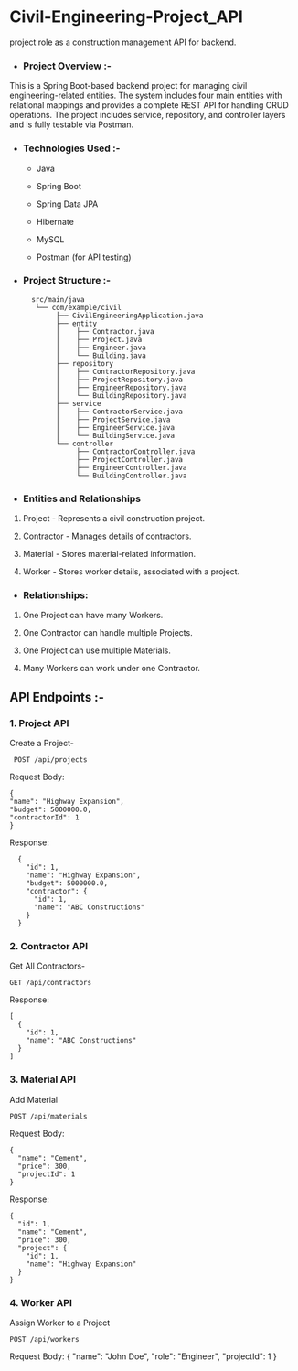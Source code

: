 # Civil-Engineering-Project_API
project role as a construction management API for backend.

- ### Project Overview :-

This is a Spring Boot-based backend project for managing civil engineering-related entities. The system includes four main entities with relational mappings and provides a complete REST API for handling CRUD operations. The project includes service, repository, and controller layers and is fully testable via Postman.

- ### Technologies Used :-

  - Java

  - Spring Boot

  - Spring Data JPA

  - Hibernate

  - MySQL

  - Postman (for API testing)

- ### **Project Structure :-**

        src/main/java
         └── com/example/civil
              ├── CivilEngineeringApplication.java
              ├── entity
              │    ├── Contractor.java
              │    ├── Project.java
              │    ├── Engineer.java
              │    └── Building.java
              ├── repository
              │    ├── ContractorRepository.java
              │    ├── ProjectRepository.java
              │    ├── EngineerRepository.java
              │    └── BuildingRepository.java
              ├── service
              │    ├── ContractorService.java
              │    ├── ProjectService.java
              │    ├── EngineerService.java
              │    └── BuildingService.java
              └── controller
                   ├── ContractorController.java
                   ├── ProjectController.java
                   ├── EngineerController.java
                   └── BuildingController.java

- ### Entities and Relationships

 1. Project - Represents a civil construction project.

 2. Contractor - Manages details of contractors.

 3. Material - Stores material-related information.

 4. Worker - Stores worker details, associated with a project.

- ### Relationships:
 
1. One Project can have many Workers.

2. One Contractor can handle multiple Projects.

3. One Project can use multiple Materials.

4. Many Workers can work under one Contractor.



## API Endpoints :-
### 1. Project API
Create a Project- 
  
     POST /api/projects

Request Body:

    {
    "name": "Highway Expansion",
    "budget": 5000000.0,
    "contractorId": 1
    }

Response:

      {
        "id": 1,
        "name": "Highway Expansion",
        "budget": 5000000.0,
        "contractor": {
          "id": 1,
          "name": "ABC Constructions"
        }
      }

### 2. Contractor API

Get All Contractors-

    GET /api/contractors

Response:

    [
      {
        "id": 1,
        "name": "ABC Constructions"
      }
    ]
     
### 3. Material API

Add Material

    POST /api/materials

Request Body:

    {
      "name": "Cement",
      "price": 300,
      "projectId": 1
    }
    
Response:

    {
      "id": 1,
      "name": "Cement",
      "price": 300,
      "project": {
        "id": 1,
        "name": "Highway Expansion"
      }
    }

### 4. Worker API

Assign Worker to a Project

    POST /api/workers

Request Body:
    {
      "name": "John Doe",
      "role": "Engineer",
      "projectId": 1
    }
